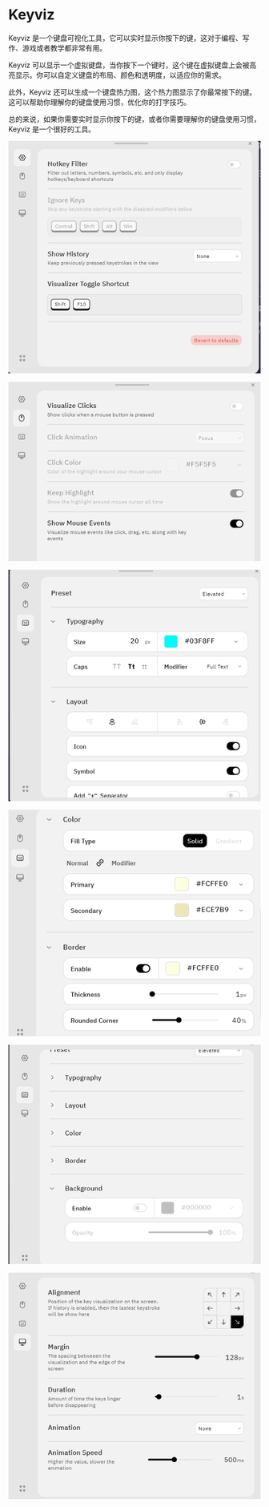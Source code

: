 # Keyviz

Keyviz 是一个键盘可视化工具，它可以实时显示你按下的键，这对于编程、写作、游戏或者教学都非常有用。

Keyviz 可以显示一个虚拟键盘，当你按下一个键时，这个键在虚拟键盘上会被高亮显示。你可以自定义键盘的布局、颜色和透明度，以适应你的需求。

此外，Keyviz 还可以生成一个键盘热力图，这个热力图显示了你最常按下的键。这可以帮助你理解你的键盘使用习惯，优化你的打字技巧。

总的来说，如果你需要实时显示你按下的键，或者你需要理解你的键盘使用习惯，Keyviz 是一个很好的工具。

![20240508115919](https://raw.githubusercontent.com/Nahida-aa/picgo/main/images/20240508115919.png)

![20240508115948](https://raw.githubusercontent.com/Nahida-aa/picgo/main/images/20240508115948.png)

![20240508120016](https://raw.githubusercontent.com/Nahida-aa/picgo/main/images/20240508120016.png)

![20240508120055](https://raw.githubusercontent.com/Nahida-aa/picgo/main/images/20240508120055.png)

![20240508120117](https://raw.githubusercontent.com/Nahida-aa/picgo/main/images/20240508120117.png)

![20240508120150](https://raw.githubusercontent.com/Nahida-aa/picgo/main/images/20240508120150.png)
